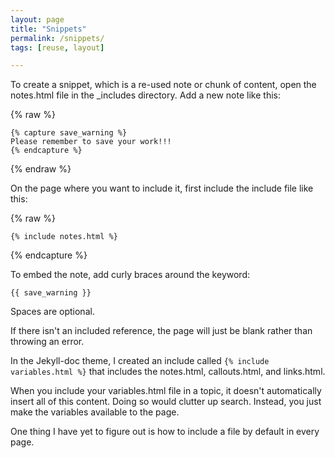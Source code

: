 ```yaml
---
layout: page
title: "Snippets"
permalink: /snippets/
tags: [reuse, layout]

---
```


To create a snippet, which is a re-used note or chunk of content, open the notes.html file in the _includes directory. Add a new note like this:

{% raw %}
```
{% capture save_warning %}
Please remember to save your work!!!
{% endcapture %}
```
{% endraw %}

On the page where you want to include it, first include the include file like this:

{% raw %}
```
{% include notes.html %}
```
{% endcapture %}


To embed the note, add curly braces around the keyword: 

```
{{ save_warning }}
```
Spaces are optional. 

If there isn't an included reference, the page will just be blank rather than throwing an error.

In the Jekyll-doc theme, I created an include called `{% include variables.html %}` that includes the notes.html, callouts.html, and links.html.

When you include your variables.html file in a topic, it doesn't automatically insert all of this content. Doing so would clutter up search. Instead, you just make the variables available to the page.

One thing I have yet to figure out is how to include a file by default in every page.